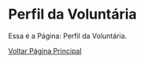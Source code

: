 # Perfil da Voluntária

Essa é a Página: Perfil da Voluntária.

[Voltar Página Principal](./index.html)
